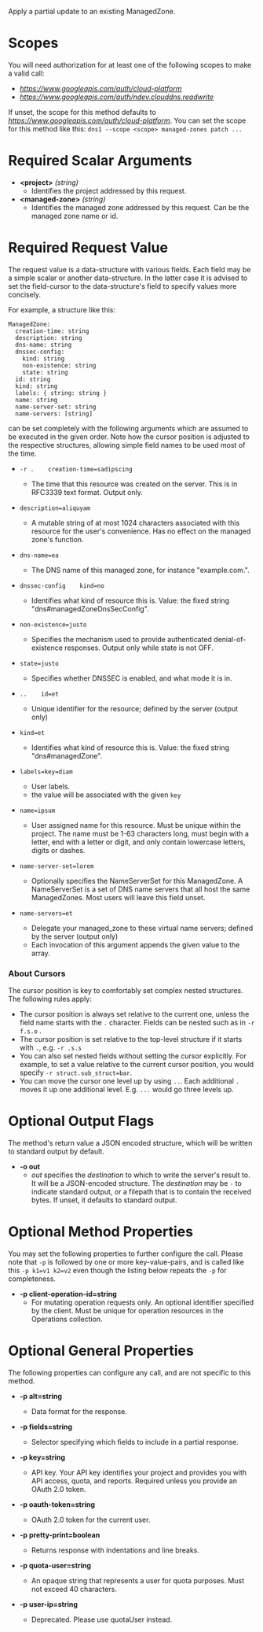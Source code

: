 Apply a partial update to an existing ManagedZone.
# Scopes

You will need authorization for at least one of the following scopes to make a valid call:

* *https://www.googleapis.com/auth/cloud-platform*
* *https://www.googleapis.com/auth/ndev.clouddns.readwrite*

If unset, the scope for this method defaults to *https://www.googleapis.com/auth/cloud-platform*.
You can set the scope for this method like this: `dns1 --scope <scope> managed-zones patch ...`
# Required Scalar Arguments
* **&lt;project&gt;** *(string)*
    - Identifies the project addressed by this request.
* **&lt;managed-zone&gt;** *(string)*
    - Identifies the managed zone addressed by this request. Can be the managed zone name or id.
# Required Request Value

The request value is a data-structure with various fields. Each field may be a simple scalar or another data-structure.
In the latter case it is advised to set the field-cursor to the data-structure's field to specify values more concisely.

For example, a structure like this:
```
ManagedZone:
  creation-time: string
  description: string
  dns-name: string
  dnssec-config:
    kind: string
    non-existence: string
    state: string
  id: string
  kind: string
  labels: { string: string }
  name: string
  name-server-set: string
  name-servers: [string]

```

can be set completely with the following arguments which are assumed to be executed in the given order. Note how the cursor position is adjusted to the respective structures, allowing simple field names to be used most of the time.

* `-r .    creation-time=sadipscing`
    - The time that this resource was created on the server. This is in RFC3339 text format. Output only.
* `description=aliquyam`
    - A mutable string of at most 1024 characters associated with this resource for the user&#39;s convenience. Has no effect on the managed zone&#39;s function.
* `dns-name=ea`
    - The DNS name of this managed zone, for instance &#34;example.com.&#34;.
* `dnssec-config    kind=no`
    - Identifies what kind of resource this is. Value: the fixed string &#34;dns#managedZoneDnsSecConfig&#34;.
* `non-existence=justo`
    - Specifies the mechanism used to provide authenticated denial-of-existence responses. Output only while state is not OFF.
* `state=justo`
    - Specifies whether DNSSEC is enabled, and what mode it is in.

* `..    id=et`
    - Unique identifier for the resource; defined by the server (output only)
* `kind=et`
    - Identifies what kind of resource this is. Value: the fixed string &#34;dns#managedZone&#34;.
* `labels=key=diam`
    - User labels.
    - the value will be associated with the given `key`
* `name=ipsum`
    - User assigned name for this resource. Must be unique within the project. The name must be 1-63 characters long, must begin with a letter, end with a letter or digit, and only contain lowercase letters, digits or dashes.
* `name-server-set=lorem`
    - Optionally specifies the NameServerSet for this ManagedZone. A NameServerSet is a set of DNS name servers that all host the same ManagedZones. Most users will leave this field unset.
* `name-servers=et`
    - Delegate your managed_zone to these virtual name servers; defined by the server (output only)
    - Each invocation of this argument appends the given value to the array.


### About Cursors

The cursor position is key to comfortably set complex nested structures. The following rules apply:

* The cursor position is always set relative to the current one, unless the field name starts with the `.` character. Fields can be nested such as in `-r f.s.o` .
* The cursor position is set relative to the top-level structure if it starts with `.`, e.g. `-r .s.s`
* You can also set nested fields without setting the cursor explicitly. For example, to set a value relative to the current cursor position, you would specify `-r struct.sub_struct=bar`.
* You can move the cursor one level up by using `..`. Each additional `.` moves it up one additional level. E.g. `...` would go three levels up.


# Optional Output Flags

The method's return value a JSON encoded structure, which will be written to standard output by default.

* **-o out**
    - *out* specifies the *destination* to which to write the server's result to.
      It will be a JSON-encoded structure.
      The *destination* may be `-` to indicate standard output, or a filepath that is to contain the received bytes.
      If unset, it defaults to standard output.
# Optional Method Properties

You may set the following properties to further configure the call. Please note that `-p` is followed by one 
or more key-value-pairs, and is called like this `-p k1=v1 k2=v2` even though the listing below repeats the
`-p` for completeness.

* **-p client-operation-id=string**
    - For mutating operation requests only. An optional identifier specified by the client. Must be unique for operation resources in the Operations collection.

# Optional General Properties

The following properties can configure any call, and are not specific to this method.

* **-p alt=string**
    - Data format for the response.

* **-p fields=string**
    - Selector specifying which fields to include in a partial response.

* **-p key=string**
    - API key. Your API key identifies your project and provides you with API access, quota, and reports. Required unless you provide an OAuth 2.0 token.

* **-p oauth-token=string**
    - OAuth 2.0 token for the current user.

* **-p pretty-print=boolean**
    - Returns response with indentations and line breaks.

* **-p quota-user=string**
    - An opaque string that represents a user for quota purposes. Must not exceed 40 characters.

* **-p user-ip=string**
    - Deprecated. Please use quotaUser instead.
